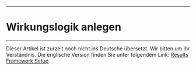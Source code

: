 ****
# Wirkungslogik anlegen
---

Dieser Artikel ist zurzeit noch nicht ins Deutsche übersetzt. Wir bitten um Ihr Verständnis. Die englische Version finden Sie unter folgendem Link: [Results Framework Setup](https://help.toladata.com/en/toladata-course/lesson-4-tracking-program-progress/results-framework-setup.html)



